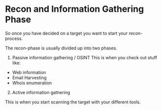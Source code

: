 # Recon and Information Gathering Phase

So once you have decided on a target you want to start your recon-process. 

The recon-phase is usually divided up into two phases.

1. Passive information gathering / OSINT 
   This is when you check out stuff like:
 - Web information
 - Email Harvesting
 - Whois enumeration

2. Active information gathering

This is when you start scanning the target with your different tools.

